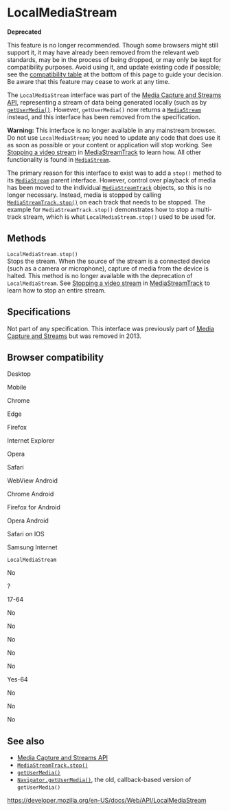 LocalMediaStream
================

**Deprecated**

This feature is no longer recommended. Though some browsers might still support it, it may have already been removed from the relevant web standards, may be in the process of being dropped, or may only be kept for compatibility purposes. Avoid using it, and update existing code if possible; see the [compatibility table](#browser_compatibility) at the bottom of this page to guide your decision. Be aware that this feature may cease to work at any time.

The `LocalMediaStream` interface was part of the [Media Capture and Streams API](media_streams_api), representing a stream of data being generated locally (such as by [`getUserMedia()`](mediadevices/getusermedia). However, `getUserMedia()` now returns a [`MediaStream`](mediastream) instead, and this interface has been removed from the specification.

**Warning:** This interface is no longer available in any mainstream browser. Do not use `LocalMediaStream`; you need to update any code that does use it as soon as possible or your content or application will stop working. See [Stopping a video stream](mediastreamtrack#stopping_a_video_stream) in [MediaStreamTrack](mediastreamtrack) to learn how. All other functionality is found in [`MediaStream`](mediastream).

The primary reason for this interface to exist was to add a `stop()` method to its [`MediaStream`](mediastream) parent interface. However, control over playback of media has been moved to the individual [`MediaStreamTrack`](mediastreamtrack) objects, so this is no longer necessary. Instead, media is stopped by calling [`MediaStreamTrack.stop()`](mediastreamtrack/stop) on each track that needs to be stopped. The example for `MediaStreamTrack.stop()` demonstrates how to stop a multi-track stream, which is what `LocalMediaStream.stop()` used to be used for.

Methods
-------

`LocalMediaStream.stop()`  
Stops the stream. When the source of the stream is a connected device (such as a camera or microphone), capture of media from the device is halted. This method is no longer available with the deprecation of `LocalMediaStream`. See [Stopping a video stream](mediastreamtrack#stopping_a_video_stream) in [MediaStreamTrack](mediastreamtrack) to learn how to stop an entire stream.

Specifications
--------------

Not part of any specification. This interface was previously part of [Media Capture and Streams](https://w3c.github.io/mediacapture-main/) but was removed in 2013.

Browser compatibility
---------------------

Desktop

Mobile

Chrome

Edge

Firefox

Internet Explorer

Opera

Safari

WebView Android

Chrome Android

Firefox for Android

Opera Android

Safari on IOS

Samsung Internet

`LocalMediaStream`

No

?

17-64

No

No

No

No

No

Yes-64

No

No

No

See also
--------

-   [Media Capture and Streams API](media_streams_api)
-   [`MediaStreamTrack.stop()`](mediastreamtrack/stop)
-   [`getUserMedia()`](mediadevices/getusermedia)
-   [`Navigator.getUserMedia()`](navigator/getusermedia), the old, callback-based version of `getUserMedia()`

<a href="https://developer.mozilla.org/en-US/docs/Web/API/LocalMediaStream" class="_attribution-link">https://developer.mozilla.org/en-US/docs/Web/API/LocalMediaStream</a>
